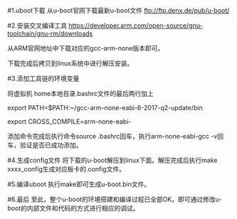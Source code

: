 #1.uboot下载
从u-boot官网下载最新u-boot文件
ftp://ftp.denx.de/pub/u-boot/

#2.安装交叉编译工具
https://developer.arm.com/open-source/gnu-toolchain/gnu-rm/downloads

从ARM官网地址中下载对应的gcc-arm-none版本即可。

下载完成后拷贝到linux系统中进行解压安装。

#3.添加工具链的环境变量

将虚拟机 home本地目录.bashrc文件的最后两行加上

export PATH=$PATH:~/gcc-arm-none-eabi-6-2017-q2-update/bin

export CROSS_COMPILE=arm-none-eabi-

添加命令完成后执行命令source .bashrc回车，执行arm-none-eabi-gcc -v回车，验证是否已成功添加。

#4.生成config文件
将下载的u-boot解压到linux下面。解压完成后执行make xxxx_config生成对应板卡的.config文件。

#5.编译uboot
执行make即可生成u-boot.bin文件。

#6.最后
至此，整个u-boot的环境搭建和编译过程已全部OK。即可通过修改u-boot的内部文件和代码的方式进行相应的调试。
